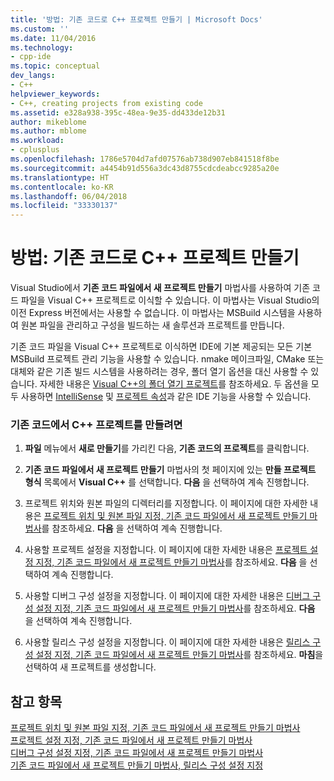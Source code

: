 ```yaml
---
title: '방법: 기존 코드로 C++ 프로젝트 만들기 | Microsoft Docs'
ms.custom: ''
ms.date: 11/04/2016
ms.technology:
- cpp-ide
ms.topic: conceptual
dev_langs:
- C++
helpviewer_keywords:
- C++, creating projects from existing code
ms.assetid: e328a938-395c-48ea-9e35-dd433de12b31
author: mikeblome
ms.author: mblome
ms.workload:
- cplusplus
ms.openlocfilehash: 1786e5704d7afd07576ab738d907eb841518f8be
ms.sourcegitcommit: a4454b91d556a3dc43d8755cdcdeabcc9285a20e
ms.translationtype: HT
ms.contentlocale: ko-KR
ms.lasthandoff: 06/04/2018
ms.locfileid: "33330137"
---
```

# <a name="how-to-create-a-c-project-from-existing-code"></a>방법: 기존 코드로 C++ 프로젝트 만들기

Visual Studio에서 **기존 코드 파일에서 새 프로젝트 만들기** 마법사를 사용하여 기존 코드 파일을 Visual C++ 프로젝트로 이식할 수 있습니다. 이 마법사는 Visual Studio의 이전 Express 버전에서는 사용할 수 없습니다. 이 마법사는 MSBuild 시스템을 사용하여 원본 파일을 관리하고 구성을 빌드하는 새 솔루션과 프로젝트를 만듭니다.  
  
기존 코드 파일을 Visual C++ 프로젝트로 이식하면 IDE에 기본 제공되는 모든 기본 MSBuild 프로젝트 관리 기능을 사용할 수 있습니다. nmake 메이크파일, CMake 또는 대체와 같은 기존 빌드 시스템을 사용하려는 경우, 폴더 열기 옵션을 대신 사용할 수 있습니다. 자세한 내용은 [Visual C++의 폴더 열기 프로젝트](../ide/non-msbuild-projects.md)를 참조하세요. 두 옵션을 모두 사용하면 [IntelliSense](/visualstudio/ide/using-intellisense) 및 [프로젝트 속성](../ide/working-with-project-properties.md)과 같은 IDE 기능을 사용할 수 있습니다.  
  
### <a name="to-create-a-c-project-from-existing-code"></a>기존 코드에서 C++ 프로젝트를 만들려면  
  
1.  **파일** 메뉴에서 **새로 만들기**를 가리킨 다음, **기존 코드의 프로젝트**를 클릭합니다.  
  
1.  **기존 코드 파일에서 새 프로젝트 만들기** 마법사의 첫 페이지에 있는 **만들 프로젝트 형식** 목록에서 **Visual C++** 를 선택합니다. **다음** 을 선택하여 계속 진행합니다. 
  
1.  프로젝트 위치와 원본 파일의 디렉터리를 지정합니다. 이 페이지에 대한 자세한 내용은 [프로젝트 위치 및 원본 파일 지정, 기존 코드 파일에서 새 프로젝트 만들기 마법사](../ide/specify-project-location-and-source-files.md)를 참조하세요. **다음** 을 선택하여 계속 진행합니다.  
  
1.  사용할 프로젝트 설정을 지정합니다. 이 페이지에 대한 자세한 내용은 [프로젝트 설정 지정, 기존 코드 파일에서 새 프로젝트 만들기 마법사](../ide/specify-project-settings-create-new-project-from-existing-code-files-wizard.md)를 참조하세요. **다음** 을 선택하여 계속 진행합니다.  

1.  사용할 디버그 구성 설정을 지정합니다. 이 페이지에 대한 자세한 내용은 [디버그 구성 설정 지정, 기존 코드 파일에서 새 프로젝트 만들기 마법사](../ide/specify-debug-configuration-settings.md)를 참조하세요. **다음** 을 선택하여 계속 진행합니다.  

1.  사용할 릴리스 구성 설정을 지정합니다. 이 페이지에 대한 자세한 내용은 [릴리스 구성 설정 지정, 기존 코드 파일에서 새 프로젝트 만들기 마법사](../ide/specify-release-configuration.md)를 참조하세요. **마침**을 선택하여 새 프로젝트를 생성합니다.  
  
## <a name="see-also"></a>참고 항목  

[프로젝트 위치 및 원본 파일 지정, 기존 코드 파일에서 새 프로젝트 만들기 마법사](../ide/specify-project-location-and-source-files.md)   
[프로젝트 설정 지정, 기존 코드 파일에서 새 프로젝트 만들기 마법사](../ide/specify-project-settings-create-new-project-from-existing-code-files-wizard.md)   
[디버그 구성 설정 지정, 기존 코드 파일에서 새 프로젝트 만들기 마법사](../ide/specify-debug-configuration-settings.md)   
[기존 코드 파일에서 새 프로젝트 만들기 마법사, 릴리스 구성 설정 지정](../ide/specify-release-configuration.md)